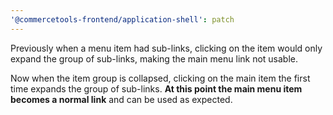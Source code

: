 ```yaml
---
'@commercetools-frontend/application-shell': patch
---
```


Previously when a menu item had sub-links, clicking on the item would only expand the group of sub-links, making the main menu link not usable.

Now when the item group is collapsed, clicking on the main item the first time expands the group of sub-links. **At this point the main menu item becomes a normal link** and can be used as expected.
